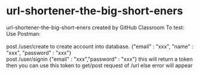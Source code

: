 # url-shortener-the-big-short-eners
url-shortener-the-big-short-eners created by GitHub Classroom 
To test: <br />
 Use Postman: <br />
 <br /> post    /user/create to create account into database. {"email" : "xxx", "name" : "xxx", "password" : "xxx"}
 <br /> post /user/signin  {"email" : "xxx","password" : "xxx"} this will return a token
 <br /> then you can use this token to get/post request of /url else error will appear
    
